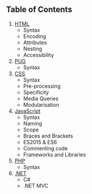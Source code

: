 ## Table of Contents

1. [HTML](/html)
    - Syntax
    - Encoding
    - Attributes
    - Nesting
    - Accessibility
2. [PUG](/pug)
    - Syntax
3. [CSS](/css)
    - Syntax
    - Pre-processing
    - Specificity
    - Media Queries
    - Modularisation
4. [JavaScript](/javascript)
    - Syntax
    - Naming
    - Scope
    - Braces and Brackets
    - ES2015 & ES6
    - Commenting code
    - Frameworks and Libraries
5. [PHP](/php)
    - Syntax
6. [.NET](/dotnet)
    - C#
    - .NET MVC
